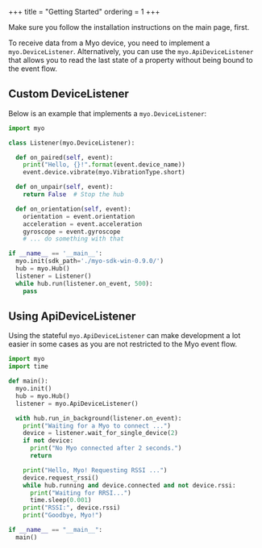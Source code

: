 +++
title = "Getting Started"
ordering = 1
+++

Make sure you follow the installation instructions on the main page, first.

To receive data from a Myo device, you need to implement a `myo.DeviceListener`.
Alternatively, you can use the `myo.ApiDeviceListener` that allows you to read
the last state of a property without being bound to the event flow.

## Custom DeviceListener

Below is an example that implements a `myo.DeviceListener`:

```python
import myo

class Listener(myo.DeviceListener):

  def on_paired(self, event):
    print("Hello, {}!".format(event.device_name))
    event.device.vibrate(myo.VibrationType.short)

  def on_unpair(self, event):
    return False  # Stop the hub

  def on_orientation(self, event):
    orientation = event.orientation
    acceleration = event.acceleration
    gyroscope = event.gyroscope
    # ... do something with that

if __name__ == '__main__':
  myo.init(sdk_path='./myo-sdk-win-0.9.0/')
  hub = myo.Hub()
  listener = Listener()
  while hub.run(listener.on_event, 500):
    pass
```

## Using ApiDeviceListener

Using the stateful `myo.ApiDeviceListener` can make development a lot easier
in some cases as you are not restricted to the Myo event flow.

```python
import myo
import time

def main():
  myo.init()
  hub = myo.Hub()
  listener = myo.ApiDeviceListener()

  with hub.run_in_background(listener.on_event):
    print("Waiting for a Myo to connect ...")
    device = listener.wait_for_single_device(2)
    if not device:
      print("No Myo connected after 2 seconds.")
      return

    print("Hello, Myo! Requesting RSSI ...")
    device.request_rssi()
    while hub.running and device.connected and not device.rssi:
      print("Waiting for RRSI...")
      time.sleep(0.001)
    print("RSSI:", device.rssi)
    print("Goodbye, Myo!")

if __name__ == "__main__":
  main()
```
